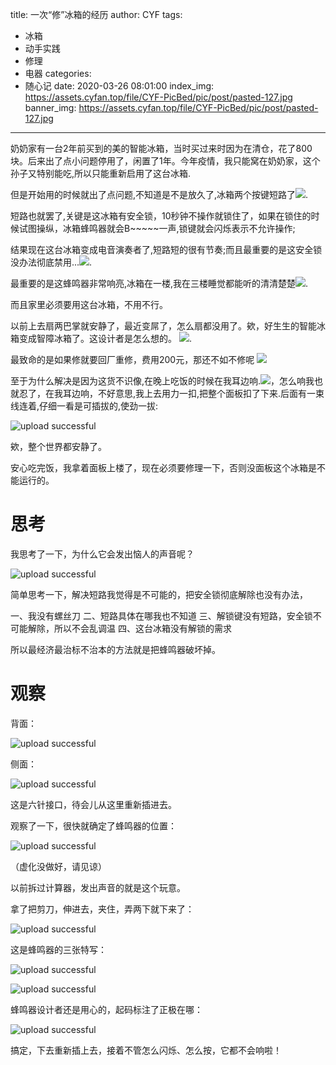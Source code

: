 title: 一次“修”冰箱的经历
author: CYF
tags:
  - 冰箱
  - 动手实践
  - 修理
  - 电器
categories:
  - 随心记
date: 2020-03-26 08:01:00
index_img: https://assets.cyfan.top/file/CYF-PicBed/pic/post/pasted-127.jpg
banner_img: https://assets.cyfan.top/file/CYF-PicBed/pic/post/pasted-127.jpg
---
奶奶家有一台2年前买到的美的智能冰箱，当时买过来时因为在清仓，花了800块。后来出了点小问题停用了，闲置了1年。今年疫情，我只能窝在奶奶家，<span class="heimu">这个孙子又特别能吃</span>,所以只能重新启用了这台冰箱.

但是开始用的时候就出了点问题,不知道是不是放久了,冰箱两个按键短路了<img src="https://assets.cyfan.top/file/CYF-PicBed/pic/moji/huaji.png">.

短路也就罢了,关键是这冰箱有安全锁，10秒钟不操作就锁住了，如果在锁住的时候试图操纵，冰箱蜂鸣器就会B\~\~\~\~\~一声,锁键就会闪烁表示不允许操作;

结果现在这台冰箱变成电音演奏者了,短路短的很有节奏;而且最重要的是这安全锁没办法彻底禁用...<img src="https://assets.cyfan.top/file/CYF-PicBed/pic/moji/dhuaji.gif">.

最重要的是这蜂鸣器非常响亮,冰箱在一楼,我在三楼睡觉都能听的清清楚楚<img src="https://assets.cyfan.top/file/CYF-PicBed/pic/moji/qgbf.png">.

而且家里必须要用这台冰箱，不用不行。

以前上去扇两巴掌就安静了，最近变<span class="heimu">屌</span>了，怎么扇都没用了。欸，好生生的智能冰箱变成智障冰箱了。这设计者是怎么想的。 <img src="https://assets.cyfan.top/file/CYF-PicBed/pic/moji/whks.png">.

最致命的是如果修就要回厂重修，费用200元，那还不如不修呢
<img src="https://assets.cyfan.top/file/CYF-PicBed/pic/moji/fn.gif">

至于为什么解决是因为这货不识像,在晚上吃饭的时候在我耳边响.<img src="https://assets.cyfan.top/file/CYF-PicBed/pic/moji/s.png">，怎么响我也就忍了，在我耳边响，不好意思,我上去用力一扣,把整个面板扣了下来.后面有一束线连着,仔细一看是可插拔的,使劲一拔:


![upload successful](https://assets.cyfan.top/file/CYF-PicBed/pic/post/pasted-127.jpg)

欸，整个世界都安静了。

安心吃完饭，我拿着面板上楼了，现在必须要修理一下，否则没面板这个冰箱是不能运行的。

# 思考

我思考了一下，为什么它会发出恼人的声音呢？


![upload successful](https://assets.cyfan.top/file/CYF-PicBed/pic/post/pasted-131.png)

简单思考一下，解决短路我觉得是不可能的，把安全锁彻底解除也没有办法，

一、我没有螺丝刀 
二、短路具体在哪我也不知道 
三、解锁键没有短路，安全锁不可能解除，所以不会乱调温
四、这台冰箱没有解锁的需求

所以最经济最治标不治本的方法就是把蜂鸣器破坏掉。

# 观察

背面：

![upload successful](https://assets.cyfan.top/file/CYF-PicBed/pic/post/pasted-128.jpg)

侧面：

![upload successful](https://assets.cyfan.top/file/CYF-PicBed/pic/post/pasted-129.jpg)

这是六针接口，待会儿从这里重新插进去。



观察了一下，很快就确定了蜂鸣器的位置：


![upload successful](https://assets.cyfan.top/file/CYF-PicBed/pic/post/pasted-130.jpg)

（虚化没做好，请见谅）

以前拆过计算器，发出声音的就是这个玩意。

拿了把剪刀，伸进去，夹住，弄两下就下来了：


![upload successful](https://assets.cyfan.top/file/CYF-PicBed/pic/post/pasted-132.jpg)

这是蜂鸣器的三张特写：


![upload successful](https://assets.cyfan.top/file/CYF-PicBed/pic/post/pasted-133.jpg)


![upload successful](https://assets.cyfan.top/file/CYF-PicBed/pic/post/pasted-134.jpg)

蜂鸣器设计者还是用心的，起码标注了正极在哪：


![upload successful](https://assets.cyfan.top/file/CYF-PicBed/pic/post/pasted-135.jpg)

搞定，下去重新插上去，接着不管怎么闪烁、怎么按，它都不会响啦！
